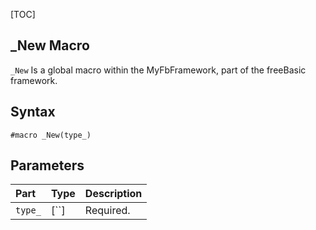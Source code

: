 [TOC]
## _New Macro

`_New` Is a global macro within the MyFbFramework, part of the freeBasic framework.
## Syntax

```freeBasic
#macro _New(type_)
```

## Parameters

|Part|Type|Description|
| :------------ | :------------ | :------------ |
|`type_`|[``]|Required.|
